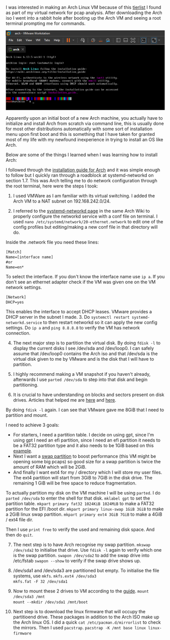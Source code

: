 I was interested in making an Arch Linux VM because of this [tierlist](https://www.dvlv.co.uk/my-linux-distro-tier-list.html) I found as part of my virtual network for pcap analysis. After downloading the Arch iso I went into a rabbit hole after booting up the Arch VM and seeing a root terminal prompting me for commands.

![alt text](https://github.com/Laufeynumber1fan/Mystuff/blob/main/src/images/cats/screenshot-archlinux.png)

Apparently upon an initial boot of a new Arch machine, you actually have to initialize and install Arch from scratch via command line, this is usually done for most other distributions automatically with some sort of installation menu upon first boot and this is something that I have taken for granted most of my life with my newfound inexperience in trying to install an OS like Arch.

Below are some of the things I learned when I was learning how to install Arch:

I followed through the [installation guide for Arch](https://wiki.archlinux.org/title/Installation_guide) and it was simple enough to follow but I quickly ran through a roadblock at systemd-networkd on section 1.7.
This was Arch telling me to do network configuration through the root terminal, here were the steps I took:
  
1. I used VMWare as I am familiar with its virtual switching. I added the Arch VM to a NAT subnet on 192.168.242.0/24.
  
2. I referred to the [systemd-networkd page](https://wiki.archlinux.org/title/Systemd-networkd#Configuration_files) in the same Arch Wiki to properly configure the networkd service with a conf file on terminal. I used `nano /etc/systemd/network/20-ethernet.network` to edit one of the config profiles but editing/making a new conf file in that directory will do.

Inside the .network file you need these lines:
```
[Match]
Name=[interface name]
#or
Name=en*
```
To select the interface. If you don't know the interface name use `ip a`. If you don't see an ethernet adapter check if the VM was given one on the VM network settings.
```
[Network]
DHCP=yes
```
  
This enables the interface to accept DHCP leases. VMware provides a DHCP server in the subnet I made. 
3. Do `systemctl restart systemd-networkd.service` to then restart networkd so it can apply the new config settings. Do `ip a` and `ping 8.8.8.8` to verify the VM has network connection.
  
4. The next major step is to partition the virtual disk. By doing `fdisk -l` to display the current disks I see /dev/sda and /dev/loop0. I can safely assume that /dev/loop0 contains the Arch iso and that /dev/sda is the virtual disk given to me by VMware and is the disk that I will have to partition.
  
5. I highly recommend making a VM snapshot if you haven't already, afterwards I use `parted /dev/sda` to step into that disk and begin partitioning.
  
6. It is crucial to have understanding on blocks and sectors present on disk drives. Articles that helped me are [here](https://wiki.archlinux.org/title/Partitioning#Partition_alignment) and [here](https://askubuntu.com/questions/701729/partition-alignment-parted-shows-warning).
  
By doing `fdisk -l` again. I can see that VMware gave me 8GiB that I need to partition and mount.
  
I need to achieve 3 goals:
- For starters, I need a partition table. I decide on using gpt, since I'm using gpt I need an efi partition, since I need an efi partition it needs to be a FAT32 partition type and it also needs to be 1GiB based on this [example](https://wiki.archlinux.org/title/Installation_guide#Example_layouts).  
- Next I want a [swap partition](https://opensource.com/article/18/9/swap-space-linux-systems) to boost performance (this VM might be opening some big pcaps) so good size for a swap partition is twice the amount of RAM which will be 2GiB.
- And finally I want ext4 for my / directory which I will store my user files. The ext4 partition will start from 3GiB to 7GiB in the disk drive. The remaining 1 GiB will be free space to reduce fragmentation.
  
To actually partition my disk on the VM machine I will be using `parted`. I do `parted /dev/sda` to enter the shell for that disk.
`mklabel gpt` to set the partition table.
`mkpart primary fat32 1024KiB 1024MiB` to make a FAT32 partition for the EFI /boot dir.
`mkpart primary linux-swap 1GiB 3GiB` to make a 2GiB linux swap partition.
`mkpart primary ext4 3GiB 7GiB` to make a 4GiB / ext4 file dir. 

Then I use `print free` to verify the used and remaining disk space. And then do `quit`.
  
7. The next step is to have Arch recognise my swap partition.
`mkswap /dev/sda2` to initialise that drive. Use `fdisk -l` again to verify which one is the swap partition.
`swapon /dev/sda2` to add the swap drive into /etc/fstab
`swapon --show` to verify if the swap drive shows up.
  
8. /dev/sda1 and /dev/sda3 are partitioned but empty. To initialise the file systems, use `mkfs`.
`mkfs.ext4 /dev/sda3`  
`mkfs.fat -F 32 /dev/sda1`

9. Now to mount these 2 drives to VM according to the [guide](https://wiki.archlinux.org/title/Installation_guide#Mount_the_file_systems).
`mount /dev/sda3 /mnt`  
`mount --mkdir /dev/sda1 /mnt/boot`  

10. Next step is to download the linux firmware that will occupy the partitioend drive. These packages in addition to the Arch ISO make up the Arch linux OS. I did a quick `cat /etc/pacman.d/mirrorlist` to check the mirrors. Then I used `pacstrap`.
`pacstrap -K /mnt base linux linux-firmware`  
